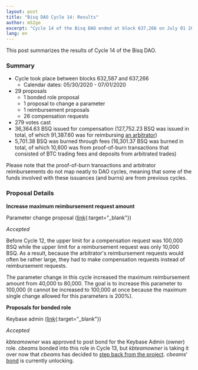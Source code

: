 ```yaml
---
layout: post
title: "Bisq DAO Cycle 14: Results"
author: m52go
excerpt: "Cycle 14 of the Bisq DAO ended at block 637,266 on July 01 2020. This post covers its results. <br><br>"
lang: en
---
```


This post summarizes the results of Cycle 14 of the Bisq DAO.

### Summary

* Cycle took place between blocks 632,587 and 637,266
  * Calendar dates: 05/30/2020 - 07/01/2020
* 29 proposals
  * 1 bonded role proposal
  * 1 proposal to change a parameter
  * 1 reimbursement proposals
  * 26 compensation requests
* 279 votes cast
* 36,364.63 BSQ issued for compensation (127,752.23 BSQ was issued in total, of which 91,387.60 was for reimbursing [an arbitrator](https://bisq.wiki/Arbitrator))
* 5,701.38 BSQ was burned through fees (16,301.37 BSQ was burned in total, of which 10,600 was from proof-of-burn transactions that consisted of BTC trading fees and deposits from arbitrated trades)

Please note that the proof-of-burn transactions and arbitrator reimbursements do not map neatly to DAO cycles, meaning that some of the funds involved with these issuances (and burns) are from previous cycles.

### Proposal Details

**Increase maximum reimbursement request amount**

Parameter change proposal ([link](https://bisq.network/dao-proposals/203){:target="_blank"})

_Accepted_

Before Cycle 12, the upper limit for a compensation request was 100,000 BSQ while the upper limit for a reimbursement request was only 10,000 BSQ. As a result, because the arbitrator's reimbursement requests would often be rather large, they had to make compensation requests instead of reimbursement requests.

The parameter change in this cycle increased the maximum reimbursement amount from 40,000 to 80,000. The goal is to increase this parameter to 100,000 (it cannot be increased to 100,000 at once because the maximum single change allowed for this parameters is 200%).

**Proposals for bonded role**

Keybase admin ([link](https://github.com/bisq-network/proposals/issues/232){:target="_blank"})

_Accepted_

_kbteamowner_ was approved to post bond for the Keybase Admin (owner) role. _cbeams_ bonded into this role in Cycle 13, but _kbteamowner_ is taking it over now that _cbeams_ has decided to [step back from the project](https://www.youtube.com/watch?v=k_QjrhU3hrc). _cbeams_' [bond](https://explorer.bisq.network/tx.html?tx=44ef778876d106de18692d2ed0474497e2e2e5b67d43c866a9ee407d432131c2) is currently unlocking.
